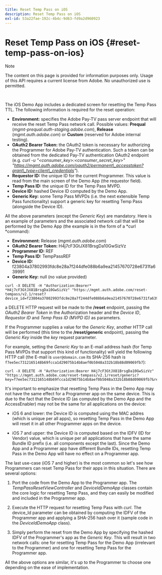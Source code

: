```yaml
---
title: Reset Temp Pass on iOS
description: Reset Temp Pass on iOS
exl-id: 53a22fae-192c-4b4c-9d63-fd9a2d960923
---
```

# Reset Temp Pass on iOS {#reset-temp-pass-on-ios}

>[!NOTE]
>
>The content on this page is provided for information purposes only. Usage of this API requires a current license from Adobe. No unauthorized use is permitted.

</br>

The iOS Demo App includes a dedicated screen for resetting the Temp Pass TTL. The following information is required for the reset operation:

- **Environment:** specifies the Adobe Pay-TV pass server endpoint that will receive the reset Temp Pass network call. Possible values: **Prequal** (*mgmt-prequal.auth-staging.adobe.com*), **Release** (*mgmt.auth.adobe.com*) or **Custom** (reserved for Adobe internal testing).
- **OAuth2 Bearer Token:** the OAuth2 token is necessary for authorizing the Programmer for Adobe Pay-TV authentication. Such a token can be obtained from the dedicated Pay-TV authentication OAuth2 endpoint (e.g. *curl -u "\<consumer\_key\>:\<consumer\_secret\_key\>*" *"https://mgmt.auth.adobe.com/oauth2/permanent\_accesstoken?grant\_type=client\_credentials"*).
- **Requestor ID:** the unique ID for the current Programmer. This value is read from the main screen of the Demo App (the requestor field).
- **Temp Pass ID:** the unique ID for the Temp Pass MVPD.
- **Device ID:** hashed Device ID computed by the Demo App.
- **Generic Key:** some Temp Pass MVPDs (i.e. the next extensible Temp Pass functionality) support a generic key for resetting Temp Pass (alongside the Device ID).

All the above parameters (except the *Generic Key*) are mandatory. Here is an example of parameters and the associated network call that will be performed by the Demo App (the example is in the form of a *curl *command):

- **Environment:** Release (*mgmt.auth.adobe.com*)
- **OAuth2 Bearer Token:** H4j7cF3GtJX81BrsgDa10GwSizVz
- **Programmer ID:** REF
- **Temp Pass ID:** TempPassREF
- **Device ID:** f23804a37802993fdc8e28a7f244dfe088b6a9ea21457670728e6731fa639991 
- **Generic Key:** null (no value provided)

```curl
curl -X DELETE -H "Authorization:Bearer* *H4j7cF3GtJX81BrsgDa10GwSizVz" "https://mgmt.auth.adobe.com/reset-tempass/v2.1/reset?device_id=f23804a37802993fdc8e28a7f244dfe088b6a9ea21457670728e6731fa639991&requestor_id=REF&mvpd_id=TempPassREF"
```

a DELETE HTTP request will be made to the **/reset** endpoint, passing the *OAuth2 Bearer Token* in the Authorization header and the *Device ID*, *Requestor ID* and *Temp Pass ID (MVPD ID)* as parameters.

If the Programmer supplies a value for the *Generic Key*, another HTTP call will be performed (this time to the **/reset/generic** endpoint), passing the *Generic Key* inside the *key* request parameter.

For example, setting the *Generic Key* to an E-mail address hash (for
Temp Pass MVPDs that support this kind of functionality) will yield the
following HTTP call (the E-mail is `user@domain.com` its SHA-256
hash is `f7ee5ec7312165148b69fcca1d29075b14b8aef0b5048a332b18b88d09069fb7`):

```curl
curl -X DELETE -H "Authorization:Bearer H4j7cF3GtJX81BrsgDa10GwSizVz"
"https://mgmt.auth.adobe.com/reset-tempass/v2.1/reset/generic?key=f7ee5ec7312165148b69fcca1d29075b14b8aef0b5048a332b18b88d09069fb7&requestor_id=REF&mvpd_id=TempPassREF"
```

It's important to emphasize that resetting Temp Pass in the Demo App may not have the same effect for a Programmer app on the same device. This is due to the fact that the Device ID (as computed by the Demo App and the AccessEnabler) may not be the same for all applications on the device:

- iOS 6 and lower: the Device ID is computed using the MAC addres (which is unique per all apps), so resetting Temp Pass in the Demo App will reset it in all other Programmer apps on the device.

- iOS 7 and upper: the Device ID is computed based on the IDFV (ID for  Vendor) value, which is unique per all applications that have the same Bundle ID prefix (i.e. all components except the last). Since the Demo App and a Programmer app have different Bundle IDs, resetting Temp Pass in the Demo App will have no effect on a Programmer app.

The last use-case (iOS 7 and higher) is the most common so let's see how Programmers can reset Temp Pass for their apps in this situation. There are several options:

1.  Port the code from the Demo App to the Programmer app. The *TempPassResetViewController* and *DeviceIdDemoApp* classes contain the core logic for resetting Temp Pass, and they can easily be modified and included in the Programmer app.

1.  Execute the HTTP request for resetting Temp Pass with *curl*. The device\_Id parameter can be obtained by computing the IDFV of the Programmer app and applying a SHA-256 hash over it (sample code in the *DeviceIdDemoApp* class).

1.  Simply perform the reset from the Demo App by specifying the hashed IDFV of the Programmer's app as the *Generic Key*. This will result in two network calls: one for resetting Temp Pass for the Demo App (irrelevant to the Programmer) and one for resetting Temp Pass for the Programmer app.

All the above options are similar, it's up to the Programmer to choose one depending on the ease of implementation.
